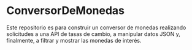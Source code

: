 # ConversorDeMonedas
Este repositorio es para construir un conversor de monedas realizando solicitudes a una API de tasas de cambio, a manipular datos JSON y, finalmente, a filtrar y mostrar las monedas de interés.
